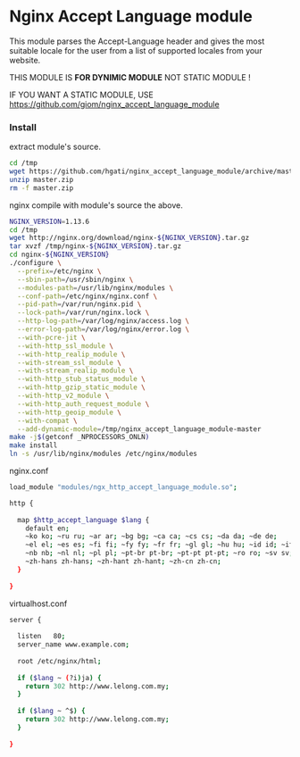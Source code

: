 # Nginx Accept Language module

This module parses the Accept-Language header and gives the most suitable locale for the user from a list of supported locales from your website.

THIS MODULE IS <b>FOR DYNIMIC MODULE</b> NOT STATIC MODULE ! 

IF YOU WANT A STATIC MODULE, USE https://github.com/giom/nginx_accept_language_module

### Install

extract module's source.
```sh
cd /tmp
wget https://github.com/hgati/nginx_accept_language_module/archive/master.zip
unzip master.zip
rm -f master.zip
```

nginx compile with module's source the above.
```sh
NGINX_VERSION=1.13.6
cd /tmp
wget http://nginx.org/download/nginx-${NGINX_VERSION}.tar.gz
tar xvzf /tmp/nginx-${NGINX_VERSION}.tar.gz
cd nginx-${NGINX_VERSION}
./configure \
  --prefix=/etc/nginx \
  --sbin-path=/usr/sbin/nginx \
  --modules-path=/usr/lib/nginx/modules \
  --conf-path=/etc/nginx/nginx.conf \
  --pid-path=/var/run/nginx.pid \
  --lock-path=/var/run/nginx.lock \
  --http-log-path=/var/log/nginx/access.log \
  --error-log-path=/var/log/nginx/error.log \
  --with-pcre-jit \
  --with-http_ssl_module \
  --with-http_realip_module \
  --with-stream_ssl_module \
  --with-stream_realip_module \
  --with-http_stub_status_module \
  --with-http_gzip_static_module \
  --with-http_v2_module \
  --with-http_auth_request_module \
  --with-http_geoip_module \
  --with-compat \
  --add-dynamic-module=/tmp/nginx_accept_language_module-master
make -j$(getconf _NPROCESSORS_ONLN)
make install
ln -s /usr/lib/nginx/modules /etc/nginx/modules
```

nginx.conf
```sh
load_module "modules/ngx_http_accept_language_module.so";

http {
  
  map $http_accept_language $lang {
    default en;
    ~ko ko; ~ru ru; ~ar ar; ~bg bg; ~ca ca; ~cs cs; ~da da; ~de de;
    ~el el; ~es es; ~fi fi; ~fy fy; ~fr fr; ~gl gl; ~hu hu; ~id id; ~it it; ~ja ja;
    ~nb nb; ~nl nl; ~pl pl; ~pt-br pt-br; ~pt-pt pt-pt; ~ro ro; ~sv sv; ~tr tr; ~uk uk;
    ~zh-hans zh-hans; ~zh-hant zh-hant; ~zh-cn zh-cn;
  }
  
}
```

virtualhost.conf
```sh
server {
  
  listen   80;
  server_name www.example.com;
  
  root /etc/nginx/html;
  
  if ($lang ~ (?i)ja) { 
    return 302 http://www.lelong.com.my;
  }
  
  if ($lang ~ ^$) {
    return 302 http://www.lelong.com.my;
  }
  
}
```
